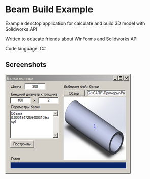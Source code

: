 # Beam Build Example

Example desctop application for calculate and build 3D model with Solidworks API

Written to educate friends about WinForms and Solidworks API

Code language: C#

## Screenshots

![Main window](https://raw.githubusercontent.com/ortogo/Beam-Build-Example/master/screenshots/BeamForm.png)
